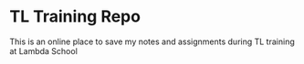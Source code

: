 # TL Training Repo

This is an online place to save my notes and assignments during TL training at Lambda School